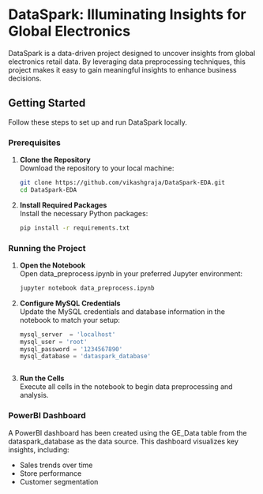 # DataSpark: Illuminating Insights for Global Electronics

DataSpark is a data-driven project designed to uncover insights from global electronics retail data. By leveraging data preprocessing techniques, this project makes it easy to gain meaningful insights to enhance business decisions.

## Getting Started

Follow these steps to set up and run DataSpark locally.

### Prerequisites

1. **Clone the Repository**  
   Download the repository to your local machine:
   ```bash
   git clone https://github.com/vikashgraja/DataSpark-EDA.git
   cd DataSpark-EDA
   ``` 

2. **Install Required Packages**  
   Install the necessary Python packages:
   ```bash
   pip install -r requirements.txt
   ``` 

###  Running the Project

1. **Open the Notebook**  
   Open data_preprocess.ipynb in your preferred Jupyter environment:
   ```bash
   jupyter notebook data_preprocess.ipynb
   ``` 
   
2. **Configure MySQL Credentials**  
   Update the MySQL credentials and database information in the notebook to match your setup:
   ```python
   mysql_server  = 'localhost'
   mysql_user = 'root'
   mysql_password = '1234567890'
   mysql_database = 'dataspark_database'
   ``` 
      ``` 
   
3. **Run the Cells**  
   Execute all cells in the notebook to begin data preprocessing and analysis.

###  PowerBI Dashboard

A PowerBI dashboard has been created using the GE_Data table from the dataspark_database as the data source. This dashboard visualizes key insights, including:

- Sales trends over time
- Store performance
- Customer segmentation